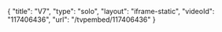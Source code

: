 {
    "title": "V7",
    "type": "solo",
    "layout": "iframe-static",
    "videoId": "117406436",
    "url": "\/tvpembed\/117406436"
}